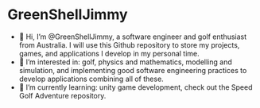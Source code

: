 # GreenShellJimmy
- 👋 Hi, I’m @GreenShellJimmy, a software engineer and golf enthusiast from Australia. I will use this Github repository to store my projects, games, and applications I develop in my personal time. 
- 👀 I’m interested in: golf, physics and mathematics, modelling and simulation, and implementing good software engineering practices to develop applications combining all of these.
- 🌱 I’m currently learning: unity game development, check out the Speed Golf Adventure repository.
